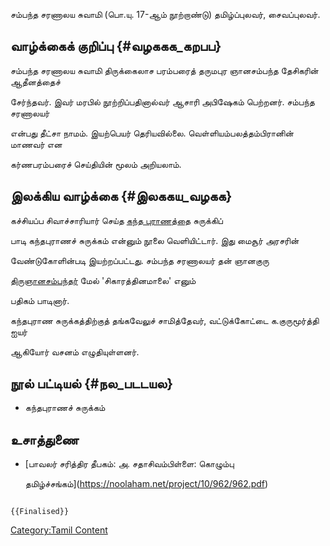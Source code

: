 சம்பந்த சரணாலய சுவாமி (பொ.யு. 17-ஆம் நூற்றாண்டு) தமிழ்ப்புலவர், சைவப்புலவர்.

## வாழ்க்கைக் குறிப்பு {#வழககக_கறபப}

சம்பந்த சரணாலய சுவாமி திருக்கைலாச பரம்பரைத் தருமபுர ஞானசம்பந்த தேசிகரின் ஆதீனத்தைச்
சேர்ந்தவர். இவர் மரபில் நூற்றிப்பதினால்வர் ஆசாரி அபிஷேகம் பெற்றனர். சம்பந்த சரணாலயர்
என்பது தீட்சா நாமம். இயற்பெயர் தெரியவில்லை. வெள்ளியம்பலத்தம்பிரானின் மாணவர் என
கர்ணபரம்பரைச் செய்தியின் மூலம் அறியலாம்.

## இலக்கிய வாழ்க்கை {#இலககய_வழகக}

கச்சியப்ப சிவாச்சாரியார் செய்த [கந்த புராணத்தை](கந்த_புராணம் "wikilink") சுருக்கிப்
பாடி கந்தபுராணச் சுருக்கம் என்னும் நூலை வெளியிட்டார். இது மைசூர் அரசரின்
வேண்டுகோளின்படி இயற்றப்பட்டது. சம்பந்த சரணாலயர் தன் ஞானகுரு
[திருஞானசம்பந்தர்](திருஞான_சம்பந்தர் "wikilink") மேல் \'சிகாரத்தினமாலை\' எனும்
பதிகம் பாடினார்.

கந்தபுராண சுருக்கத்திற்குத் தங்கவேலுச் சாமித்தேவர், வட்டுக்கோட்டை க.குருமூர்த்தி ஐயர்
ஆகியோர் வசனம் எழுதியுள்ளனர்.

## நூல் பட்டியல் {#நல_படடயல}

-   கந்தபுராணச் சுருக்கம்

## உசாத்துணை

-   [பாவலர் சரித்திர தீபகம்: அ. சதாசிவம்பிள்ளை: கொழும்பு
    தமிழ்ச்சங்கம்](https://noolaham.net/project/10/962/962.pdf)

```{=mediawiki}
{{Finalised}}
```
[Category:Tamil Content](Category:Tamil_Content "wikilink")
